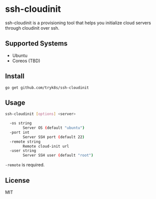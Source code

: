 # ssh-cloudinit

ssh-cloudinit is a provisioning tool that helps you initialize cloud servers through cloudinit over ssh.

## Supported Systems

* Ubuntu
* Coreos (TBD)

## Install

  `go get github.com/tryk8s/ssh-cloudinit`
  
## Usage

```bash
ssh-cloudinit [options] <server>
  
  -os string
        Server OS (default "ubuntu")
  -port int
        Server SSH port (default 22)
  -remote string
        Remote cloud-init url
  -user string
        Server SSH user (default "root")

```

`-remote` is required.

## License
MIT
